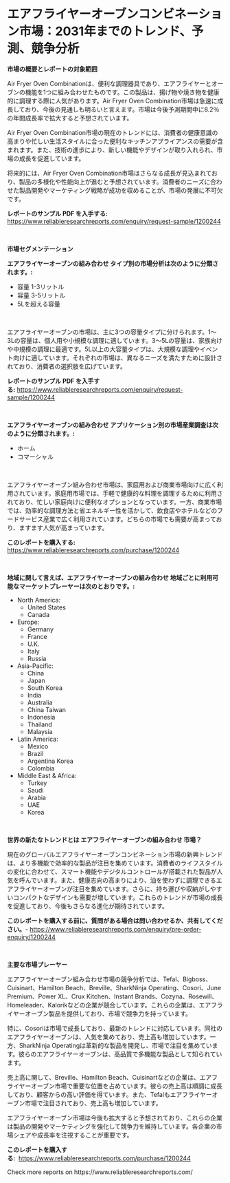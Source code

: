 <p><h1>エアフライヤーオーブンコンビネーション市場：2031年までのトレンド、予測、競争分析</h1></p><p><strong>市場の概要とレポートの対象範囲</strong></p>
<p><p>Air Fryer Oven Combinationは、便利な調理器具であり、エアフライヤーとオーブンの機能を1つに組み合わせたものです。この製品は、揚げ物や焼き物を健康的に調理する際に人気があります。Air Fryer Oven Combination市場は急速に成長しており、今後の見通しも明るいと言えます。市場は今後予測期間中に8.2％の年間成長率で拡大すると予想されています。</p><p>Air Fryer Oven Combination市場の現在のトレンドには、消費者の健康意識の高まりや忙しい生活スタイルに合った便利なキッチンアプライアンスの需要が含まれます。また、技術の進歩により、新しい機能やデザインが取り入れられ、市場の成長を促進しています。</p><p>将来的には、Air Fryer Oven Combination市場はさらなる成長が見込まれており、製品の多様化や性能向上が進むと予想されています。消費者のニーズに合わせた製品開発やマーケティング戦略が成功を収めることが、市場の発展に不可欠です。</p></p>
<p><strong>レポートのサンプル PDF を入手する:</strong> <a href="https://www.reliableresearchreports.com/enquiry/request-sample/1200244">https://www.reliableresearchreports.com/enquiry/request-sample/1200244</a></p>
<p>&nbsp;</p>
<p><strong>市場セグメンテーション</strong></p>
<p><strong>エアフライヤーオーブンの組み合わせ タイプ別の市場分析は次のように分類されます。:</strong></p>
<p><ul><li>容量 1-3リットル</li><li>容量 3-5リットル</li><li>5Lを超える容量</li></ul></p>
<p>&nbsp;</p>
<p><p>エアフライヤーオーブンの市場は、主に3つの容量タイプに分けられます。1〜3Lの容量は、個人用や小規模な調理に適しています。3〜5Lの容量は、家族向けや中規模の調理に最適です。5L以上の大容量タイプは、大規模な調理やイベント向けに適しています。それぞれの市場は、異なるニーズを満たすために設計されており、消費者の選択肢を広げています。</p></p>
<p><strong>レポートのサンプル PDF を入手する:</strong>&nbsp;<a href="https://www.reliableresearchreports.com/enquiry/request-sample/1200244">https://www.reliableresearchreports.com/enquiry/request-sample/1200244</a></p>
<p>&nbsp;</p>
<p><strong> エアフライヤーオーブンの組み合わせ アプリケーション別の市場産業調査は次のように分類されます。:</strong></p>
<p><ul><li>ホーム</li><li>コマーシャル</li></ul></p>
<p>&nbsp;</p>
<p><p>エアフライヤーオーブン組み合わせ市場は、家庭用および商業市場向けに広く利用されています。家庭用市場では、手軽で健康的な料理を調理するために利用されており、忙しい家庭向けに便利なオプションとなっています。一方、商業市場では、効率的な調理方法と省エネルギー性を活かして、飲食店やホテルなどのフードサービス産業で広く利用されています。どちらの市場でも需要が高まっており、ますます人気が高まっています。</p></p>
<p><strong>このレポートを購入する:</strong>&nbsp; <a href="https://www.reliableresearchreports.com/purchase/1200244">https://www.reliableresearchreports.com/purchase/1200244</a></p>
<p>&nbsp;</p>
<p><strong>地域に関して言えば、エアフライヤーオーブンの組み合わせ 地域ごとに利用可能なマーケットプレーヤーは次のとおりです。:</strong></p>
<p><ul>
    <li>
        North America:
        <ul>
            <li>United States</li>
            <li>Canada</li>
        </ul>
    </li>
    <li>
        Europe:
        <ul>
            <li>Germany</li>
            <li>France</li>
            <li>U.K.</li>
            <li>Italy</li>
            <li>Russia</li>
        </ul>
    </li>
    <li>
        Asia-Pacific:
        <ul>
            <li>China</li>
            <li>Japan</li>
            <li>South Korea</li>
            <li>India</li>
            <li>Australia</li>
            <li>China Taiwan</li>
            <li>Indonesia</li>
            <li>Thailand</li>
            <li>Malaysia</li>
        </ul>
    </li>
    <li>
        Latin America:
        <ul>
            <li>Mexico</li>
            <li>Brazil</li>
            <li>Argentina Korea</li>
            <li>Colombia</li>
        </ul>
    </li>
    <li>
        Middle East & Africa:
        <ul>
            <li>Turkey</li>
            <li>Saudi</li>
            <li>Arabia</li>
            <li>UAE</li>
            <li>Korea</li>
        </ul>
    </li>
    </ul></p>
<p>&nbsp;</p>
<p><strong>世界の新たなトレンドとは エアフライヤーオーブンの組み合わせ 市場？</strong></p>
<p><p>現在のグローバルエアフライヤーオーブンコンビネーション市場の新興トレンドは、より多機能で効率的な製品が注目を集めています。消費者のライフスタイルの変化に合わせて、スマート機能やデジタルコントロールが搭載された製品が人気を呼んでいます。また、健康志向の高まりにより、油を使わずに調理できるエアフライヤーオーブンが注目を集めています。さらに、持ち運びや収納がしやすいコンパクトなデザインも需要が増しています。これらのトレンドが市場の成長を促進しており、今後もさらなる進化が期待されています。</p></p>
<p><strong>このレポートを購入する前に、質問がある場合は問い合わせるか、共有してください。</strong>- <a href="https://www.reliableresearchreports.com/enquiry/pre-order-enquiry/1200244">https://www.reliableresearchreports.com/enquiry/pre-order-enquiry/1200244</a></p>
<p>&nbsp;</p>
<p><strong>主要な市場プレーヤー</strong></p>
<p><p>エアフライヤーオーブン組み合わせ市場の競争分析では、Tefal、Bigboss、Cuisinart、Hamilton Beach、Breville、SharkNinja Operating、Cosori、June Premium、Power XL、Crux Kitchen、Instant Brands、Cozyna、Rosewill、Homeleader、Kalorikなどの企業が競合しています。これらの企業は、エアフライヤーオーブン製品を提供しており、市場で競争力を持っています。</p><p>特に、Cosoriは市場で成長しており、最新のトレンドに対応しています。同社のエアフライヤーオーブンは、人気を集めており、売上高も増加しています。一方、SharkNinja Operatingは革新的な製品を開発し、市場で注目を集めています。彼らのエアフライヤーオーブンは、高品質で多機能な製品として知られています。</p><p>売上高に関して、Breville、Hamilton Beach、Cuisinartなどの企業は、エアフライヤーオーブン市場で重要な位置を占めています。彼らの売上高は順調に成長しており、顧客からの高い評価を得ています。また、Tefalもエアフライヤーオーブン市場で注目されており、売上高も増加しています。</p><p>エアフライヤーオーブン市場は今後も拡大すると予想されており、これらの企業は製品の開発やマーケティングを強化して競争力を維持しています。各企業の市場シェアや成長率を注視することが重要です。</p></p>
<p><strong>このレポートを購入する:</strong>&nbsp;&nbsp;<a href="https://www.reliableresearchreports.com/purchase/1200244">https://www.reliableresearchreports.com/purchase/1200244</a></p>
<p>Check more reports on https://www.reliableresearchreports.com/</p>